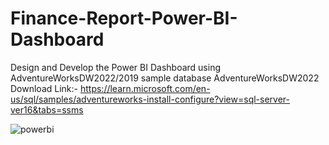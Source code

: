 # Finance-Report-Power-BI-Dashboard

Design and Develop the Power BI Dashboard using AdventureWorksDW2022/2019 sample database
AdventureWorksDW2022 Download Link:- https://learn.microsoft.com/en-us/sql/samples/adventureworks-install-configure?view=sql-server-ver16&tabs=ssms

![powerbi](https://github.com/NilnGitHu/Finance-Report-Power-BI-Dashboard/assets/140362425/c59574de-6226-4d17-92c2-a805dd0367a0)
